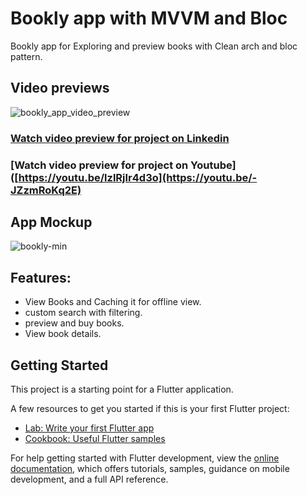 # Bookly app with MVVM and Bloc
Bookly app for Exploring and preview books with Clean arch and bloc pattern.


## Video previews
![bookly_app_video_preview](https://github.com/radyhaggag/bookly_app_with_mvvm_and_bloc/assets/74488175/edba79ab-de4b-43b5-8c3d-e59154d9564a)

### [Watch video preview for project on Linkedin](https://www.linkedin.com/posts/radyhaggag_flutter-activity-7034322031076618240-Kh7L?utm_source=share&utm_medium=member_desktop)
### [Watch video preview for project on Youtube]([https://youtu.be/lzlRjIr4d3o](https://youtu.be/-JZzmRoKq2E)


## App Mockup

![bookly-min](https://github.com/radyhaggag/bookly_app_with_mvvm_and_bloc/assets/74488175/3cc7bb35-fe4f-40e0-bd14-ea37d0e66a42)


## Features:
- View Books and Caching it for offline view.
- custom search with filtering.
- preview and buy books.
- View book details.


## Getting Started

This project is a starting point for a Flutter application.

A few resources to get you started if this is your first Flutter project:

- [Lab: Write your first Flutter app](https://docs.flutter.dev/get-started/codelab)
- [Cookbook: Useful Flutter samples](https://docs.flutter.dev/cookbook)

For help getting started with Flutter development, view the
[online documentation](https://docs.flutter.dev/), which offers tutorials,
samples, guidance on mobile development, and a full API reference.
